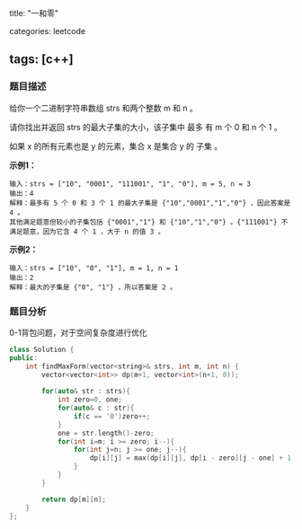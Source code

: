 title: "一和零"

categories: leetcode

tags: [c++]
---
### 题目描述

给你一个二进制字符串数组 strs 和两个整数 m 和 n 。

请你找出并返回 strs 的最大子集的大小，该子集中 最多 有 m 个 0 和 n 个 1 。

如果 x 的所有元素也是 y 的元素，集合 x 是集合 y 的 子集 。

**示例1：**

~~~
输入：strs = ["10", "0001", "111001", "1", "0"], m = 5, n = 3
输出：4
解释：最多有 5 个 0 和 3 个 1 的最大子集是 {"10","0001","1","0"} ，因此答案是 4 。
其他满足题意但较小的子集包括 {"0001","1"} 和 {"10","1","0"} 。{"111001"} 不满足题意，因为它含 4 个 1 ，大于 n 的值 3 。
~~~

**示例2：**

~~~
输入：strs = ["10", "0", "1"], m = 1, n = 1
输出：2
解释：最大的子集是 {"0", "1"} ，所以答案是 2 。
~~~

### 题目分析

0-1背包问题，对于空间复杂度进行优化

~~~c++
class Solution {
public:
    int findMaxForm(vector<string>& strs, int m, int n) {
        vector<vector<int>> dp(m+1, vector<int>(n+1, 0));
        
        for(auto& str : strs){
            int zero=0, one;
            for(auto& c : str){
                if(c == '0')zero++;
            }
            one = str.length()-zero;
            for(int i=m; i >= zero; i--){
                for(int j=n; j >= one; j--){
                    dp[i][j] = max(dp[i][j], dp[i - zero][j - one] + 1);
                }
            }
        }

        return dp[m][n];
    }
};
~~~

